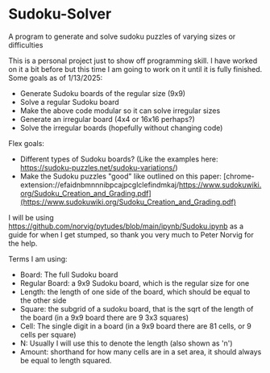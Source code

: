 # Sudoku-Solver
A program to generate and solve sudoku puzzles of varying sizes or difficulties


This is a personal project just to show off programming skill. I have worked on it a bit before but this time I am going to work on it until it is fully finished. 
Some goals as of 1/13/2025:

+ Generate Sudoku boards of the regular size (9x9)
+ Solve a regular Sudoku board
+ Make the above code modular so it can solve irregular sizes
+ Generate an irregular board (4x4 or 16x16 perhaps?)
+ Solve the irregular boards (hopefully without changing code)

Flex goals:
+ Different types of Sudoku boards? (Like the examples here: https://sudoku-puzzles.net/sudoku-variations/)
+ Make the Sudoku puzzles "good" like outlined on this paper: [chrome-extension://efaidnbmnnnibpcajpcglclefindmkaj/https://www.sudokuwiki.org/Sudoku_Creation_and_Grading.pdf](https://www.sudokuwiki.org/Sudoku_Creation_and_Grading.pdf)

I will be using https://github.com/norvig/pytudes/blob/main/ipynb/Sudoku.ipynb as a guide for when I get stumped, so thank you very much to Peter Norvig for the help.


Terms I am using:
+ Board: The full Sudoku board
+ Regular Board: a 9x9 Sudoku board, which is the regular size for one
+ Length: the length of one side of the board, which should be equal to the other side
+ Square: the subgrid of a sudoku board, that is  the sqrt of the length of the board (in a 9x9 board there are 9 3x3 squares)
+ Cell: The single digit in a board (in a 9x9 board there are 81 cells, or 9 cells per square)
+ N: Usually I will use this to denote the length (also shown as 'n')
+ Amount: shorthand for how many cells are in a set area, it should always be equal to length squared. 
